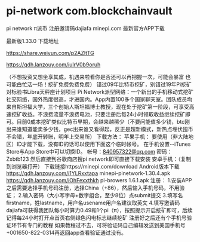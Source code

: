 # pi-network  com.blockchainvault
pi network π派币 注册邀请码dajiafa minepi.com 最新官方APP下载


最新版1.33.0 下载地址
 
https://share.weiyun.com/p2AZltTG

https://qdh.lanzouy.com/iuIrV0b9oruh


（不想投资又想坐享其成，机遇来啦看你是否还可以再把握一次，可能会暴富 也可能白忙活一场！挖矿免费免费免费）
错过09年比特币挖矿，别错过19年Pi挖矿
对标脸书Libra天秤座️计划项目
Pi Network派型网络：一个新出的手机移动式挖矿社交网络，国外热度很高，才进国内。App内置100多个国家聊天室。团队成员均来自斯坦福大学，三个创始人斯坦福博士教授，现在处于挖矿第一阶段，可享受高速挖矿收益。不浪费流量不浪费电池，只要注册后每24小时领取收益继续挖矿即可。目前0成本挖矿类似比特币早期，会越来越稀少（不要问能值多少钱，btc刚出来谁知道能卖多少钱，gec出来谁又看得起，反正是超新模式，新热点埋伏囤币不会错，年底开转账，明年上交易所）
下载方法：
苹果手机：
要使用（非大陆地区）ID才能下载，没有ID的话可以使用下面这个临时帐号。
在手机设置--iTunes Store与App Store中可以切换ID。
帐号：840957322@qq.com
密码：Zxbtb123
然后直接到谷歌商店搜pi network即可直接下载安装
安卓手机：（复制到浏览器打开）
下载链接https://minepi.com/download
Android版本下载
https://qdh.lanzouy.com/i1YLRxxtapa   minepi-pinetwork-1.30.4.apk
https://qdh.lanzouy.com/iOhFexxthkh  pi-browers 1.6.1.apk
注册：
1.安装APP之后需要选择手机号码注册，选择China（+86），然后输入手机号码，不用验证；
2.输入密码（大小写字母+数字组合，至少8位）点submit提交
3.填写名firstname，姓lastname，用户名usename用户名建议取英文
4.填写邀请码dajiafa可获得我团队每小时算力0.49和1个pi（π），按照提示开启挖矿即可，后续记得每24小时打开点首页右侧绿色闪电标志继续挖矿
注册好之后还有个手机号验证环节有专门的教程
如果教程过不去，可将验证码自己编辑发送到美国手机号+001650-822-0314再返回app查看验证通过没有。
